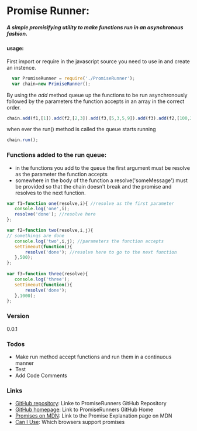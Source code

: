 # Promise Runner:
##### A simple promisifying utility to make functions run in an asynchronous fashion.

#### usage: 
 First import or require in the javascript source you need to use in and create an instence.
 ```js
   var PromiseRunner = require('./PromiseRunner');
   var chain=new PrimiseRunner();
 ``` 
 By using the _add_ method queue up the functions to be run asynchronously followed by the parameters the function accepts in an array in the correct order. 
```js
chain.add(f1,[1]).add(f2,[2,3]).add(f3,[5,3,5,9]).add(f3).add(f2,[100,200]).add(f5);
```
 when ever the run() method is called the queue starts running
```js
chain.run();
```
### Functions added to the run queue:
 - in the functions you add to the queue the first argument must be resolve as the parameter the function accepts
 - somewhere in the body of the function a resolve('someMessage') must be provided so that the chain doesn't break and the promise and resolves to the next function.
 ```js
var f1=function one(resolve,i){ //resolve as the first parameter
    console.log('one',i);
    resolve('done'); //resolve here
};

var f2=function two(resolve,i,j){
// somethings are done
    console.log('two',i,j); //parameters the function accepts
    setTimeout(function(){
	    resolve('done'); //resolve here to go to the next function
    },500);
};
		 
var f3=function three(resolve){
    console.log('three');
    setTimeout(function(){
	    resolve('done');
    },1000);
};

```

### Version
0.0.1

### Todos
 - Make run method accept functions and run them in a continuous manner
 - Test
 - Add Code Comments
 
### Links
- [GitHub repository](https://github.com/pharzan/promiseRunner/): Linke to PromiseRunners GitHub Repository
- [GitHub homepage](http://pharzan.github.io/promiseRunner/): Link to PromiseRunners GitHub Home
- [Promises on MDN](https://developer.mozilla.org/en-US/docs/Web/JavaScript/Reference/Global_Objects/Promise): Link to the Promise Explanation page on MDN
- [Can I Use](http://caniuse.com/#search=Promise): Which browsers support promises 
